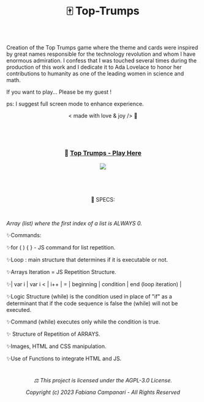 <br>

# <p align="center"> 🀄️ Top-Trumps </p>
<br>

Creation of the Top Trumps game where the theme and cards were inspired by great names responsible for the technology revolution and whom I have enormous admiration. I confess that I was touched several times during the production of this work and I dedicate it to Ada Lovelace to honor her contributions to humanity as one of the leading women in science and math.

If you want to play... Please be my guest !

ps: I suggest full screen mode to enhance experience.


 <p align="center"> < made with love & joy /> 🪬 </p>
  
  #

<br>

### <p align="center"> 🚀 [Top Trumps - Play Here](https://fabianacampanari.github.io/Top-Trumps)

<p align="center">
<img src="https://user-images.githubusercontent.com/113218619/214085733-1a176b90-d717-4dbf-b420-98cbf733fdf8.png" />
</p>
 
#

<br>

 <p align="center"> 📌 SPECS: </p>
 <br>

_Array (list) where the first index of a list is ALWAYS 0._

✨Commands:

✨for ( ) { } - JS command for list repetition.

✨Loop : main structure that determines if it is executable or not.

✨Arrays Iteration = JS Repetition Structure.

✨| var i | var i < | i++ | = | beginning | condition | end (loop iteration) |

✨Logic Structure (while) is the condition used in place of "if" as a determinant that if the code sequence is false the (while) will not be executed.

✨Command (while) executes only while the condition is true.

✨ Structure of Repetition of ARRAYS.

✨Images, HTML and CSS manipulation.

✨Use of Functions to integrate HTML and JS.

#

###### <p align="center"> ⚖︎ This project is licensed under the AGPL-3.0 License. <p align="center"> Copyright (c) 2023 Fabiana Campanari - All Rights Reserved </p>





